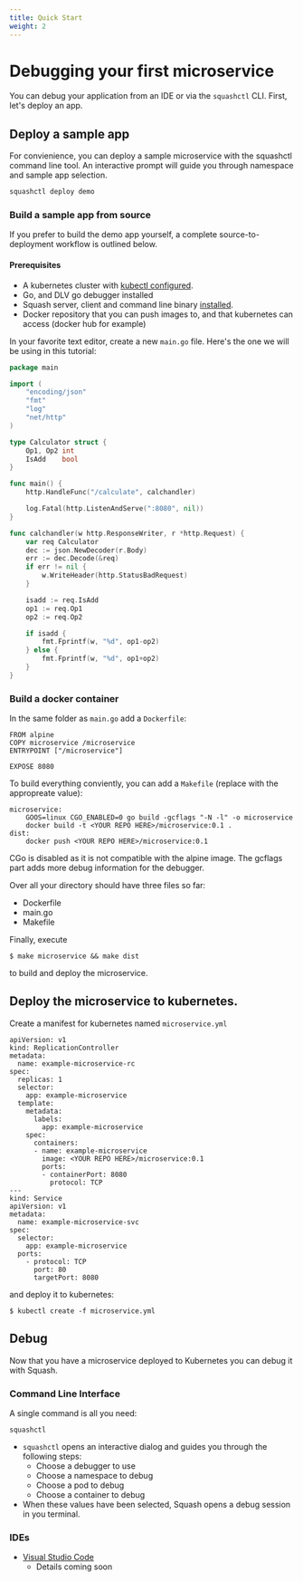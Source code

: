 ```yaml
---
title: Quick Start
weight: 2
---
```


# Debugging your first microservice

You can debug your application from an IDE or via the `squashctl` CLI. First, let's deploy an app.

## Deploy a sample app

For convienience, you can deploy a sample microservice with the squashctl command line tool.
An interactive prompt will guide you through namespace and sample app selection.
```bash
squashctl deploy demo
```

### Build a sample app from source
If you prefer to build the demo app yourself, a complete source-to-deployment workflow is outlined below.
#### Prerequisites
- A kubernetes cluster with [kubectl configured](https://kubernetes.io/docs/tasks/tools/install-kubectl/#configure-kubectl).
- Go, and DLV go debugger installed
- Squash server, client and command line binary [installed](install/README.md).
- Docker repository that you can push images to, and that kubernetes can access (docker hub for example)

In your favorite text editor, create a new `main.go` file. Here's the one we will be using in this tutorial:
```go
package main

import (
	"encoding/json"
	"fmt"
	"log"
	"net/http"
)

type Calculator struct {
	Op1, Op2 int
	IsAdd    bool
}

func main() {
	http.HandleFunc("/calculate", calchandler)

	log.Fatal(http.ListenAndServe(":8080", nil))
}

func calchandler(w http.ResponseWriter, r *http.Request) {
	var req Calculator
	dec := json.NewDecoder(r.Body)
	err := dec.Decode(&req)
	if err != nil {
		w.WriteHeader(http.StatusBadRequest)
	}

	isadd := req.IsAdd
	op1 := req.Op1
	op2 := req.Op2

	if isadd {
		fmt.Fprintf(w, "%d", op1-op2)
	} else {
		fmt.Fprintf(w, "%d", op1+op2)
	}
}
```

### Build a docker container
In the same folder as `main.go` add a `Dockerfile`:
```
FROM alpine
COPY microservice /microservice
ENTRYPOINT ["/microservice"]

EXPOSE 8080
```

To build everything conviently, you can add a `Makefile` (replace  <YOUR REPO HERE> with the appropreate value):
```
microservice:
	GOOS=linux CGO_ENABLED=0 go build -gcflags "-N -l" -o microservice
	docker build -t <YOUR REPO HERE>/microservice:0.1 .
dist:
	docker push <YOUR REPO HERE>/microservice:0.1
```
CGo is disabled as it is not compatible with the alpine image. The gcflags part adds more debug information for the debugger.

Over all your directory should have three files so far:
 - Dockerfile
 - main.go
 - Makefile

Finally, execute
```
$ make microservice && make dist
```
to build and deploy the microservice.

## Deploy the microservice to kubernetes.

Create a manifest for kubernetes named `microservice.yml`
```
apiVersion: v1
kind: ReplicationController
metadata:
  name: example-microservice-rc
spec:
  replicas: 1
  selector:
    app: example-microservice
  template:
    metadata:
      labels:
        app: example-microservice
    spec:
      containers:
      - name: example-microservice
        image: <YOUR REPO HERE>/microservice:0.1
        ports:
        - containerPort: 8080
          protocol: TCP
---
kind: Service
apiVersion: v1
metadata:
  name: example-microservice-svc
spec:
  selector:
    app: example-microservice
  ports:
    - protocol: TCP
      port: 80
      targetPort: 8080
```

and deploy it to kubernetes:
```
$ kubectl create -f microservice.yml
```


## Debug
Now that you have a microservice deployed to Kubernetes you can debug it with Squash.
### Command Line Interface 

A single command is all you need:
```
squashctl
```
- `squashctl` opens an interactive dialog and guides you through the following steps:
  - Choose a debugger to use
  - Choose a namespace to debug
  - Choose a pod to debug
  - Choose a container to debug
- When these values have been selected, Squash opens a debug session in you terminal.

### IDEs
* [Visual Studio Code](https://github.com/solo-io/squash-vscode/blob/master/docs/example-app-kubernetes.md)
  * Details coming soon

